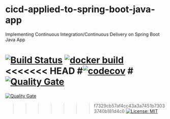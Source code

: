# cicd-applied-to-spring-boot-java-app
Implementing Continuous Integration/Continuous Delivery on Spring Boot Java App

[![Build Status](https://travis-ci.com/beo1975/cicd-applied-to-spring-boot-java-app.svg)](https://travis-ci.com/beo1975/cicd-applied-to-spring-boot-java-app)
[![docker build](https://img.shields.io/docker/cloud/build/beo1975/cicd-applied-to-spring-boot-java-app)](https://cloud.docker.com/u/beo1975/repository/docker/beo1975/cicd-applied-to-spring-boot-java-app)
<<<<<<< HEAD
#[![codecov](https://codecov.io/gh/beo1975/cicd-applied-to-spring-boot-java-app/branch/master/graph/badge.svg)](https://codecov.io/gh/beo1975/cicd-applied-to-spring-boot-java-app)
#[![Quality Gate](https://sonarcloud.io/api/project_badges/measure?project=com.cicd:cicd-applied-to-spring-boot-java-app&metric=alert_status)](https://sonarcloud.io/dashboard/index/com.cicd:cicd-applied-to-spring-boot-java-app)
=======
[![Quality Gate](https://sonarcloud.io/api/project_badges/measure?project=com.benito:cicd-applied-to-spring-boot-java-app&metric=alert_status)](https://sonarcloud.io/dashboard/index/com.benito:cicd-applied-to-spring-boot-java-app)
>>>>>>> f7329cb57af4cc43a3a7451b73033740b181d4c0
[![License: MIT](https://img.shields.io/badge/License-MIT-yellow.svg)](https://opensource.org/licenses/MIT)
